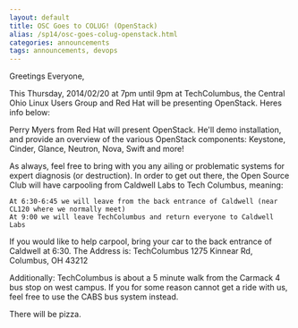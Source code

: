 ```yaml
---
layout: default
title: OSC Goes to COLUG! (OpenStack)
alias: /sp14/osc-goes-colug-openstack.html
categories: announcements
tags: announcements, devops
---
```

Greetings Everyone,

This Thursday, 2014/02/20 at 7pm until 9pm at TechColumbus, the Central Ohio Linux Users Group and Red Hat will be presenting OpenStack. Heres info below:

Perry Myers from Red Hat will present OpenStack. He'll demo
installation, and provide an overview of the various OpenStack
components: Keystone, Cinder, Glance, Neutron, Nova, Swift and more!

As always, feel free to bring with you any ailing or problematic
systems for expert diagnosis (or destruction).
In order to get out there, the Open Source Club will have carpooling from Caldwell Labs to Tech Columbus, meaning:

    At 6:30-6:45 we will leave from the back entrance of Caldwell (near CL120 where we normally meet)
    At 9:00 we will leave TechColumbus and return everyone to Caldwell Labs

If you would like to help carpool, bring your car to the back entrance of Caldwell at 6:30.
The Address is:
  TechColumbus
  1275 Kinnear Rd,
  Columbus, OH 43212

Additionally: TechColumbus is about a 5 minute walk from the Carmack 4 bus stop on west campus. If you for some reason cannot get a ride with us, feel free to use the CABS bus system instead.

There will be pizza.
